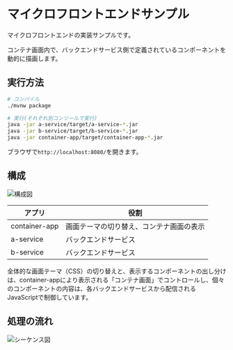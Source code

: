 # マイクロフロントエンドサンプル

マイクロフロントエンドの実装サンプルです。

コンテナ画面内で、バックエンドサービス側で定義されているコンポーネントを動的に描画します。

## 実行方法

```sh
# コンパイル
./mvnw package

# 実行(それぞれ別コンソールで実行)
java -jar a-service/target/a-service-*.jar
java -jar b-service/target/b-service-*.jar
java -jar container-app/target/container-app-*.jar
```

ブラウザで`http://localhost:8080/`を開きます。

## 構成

![構成図](https://www.plantuml.com/plantuml/svg/0/SoWkIImgAStDKIX9BIxXoabDAr4eoLSeoapFA558oInAJIx9pC_ZuW8n4lFISr8L7ZTFUzoyyd7JiiTDsnGIYnMIYlBBYrEBa9Kav-UL96RcfHRf9XOKWDJ01Ho1_6ek1Q10Ra5-NcfUYSBZfisFcu6exN5pr_Cfkr_ENOIY8I0nFPMhbYilloGLuYWhXOByeX9R2mCB0sGh4tM1RYZBJ4u5wKuCXh9HhL9Ar8LpbC3gd65S75OO8bkHX6n54Wuhaj2iI29aXH4N5pG45NHrKVsjOAMWf66egOIi0E5aiAmHgcmIggmnKDOXDIy56Bq0)

| アプリ | 役割 |
|--------|------|
| container-app | 画面テーマの切り替え、コンテナ画面の表示 |
| a-service | バックエンドサービス |
| b-service | バックエンドサービス |

全体的な画面テーマ（CSS）の切り替えと、表示するコンポーネントの出し分けは、container-appにより表示される「コンテナ画面」でコントロールし、個々のコンポーネントの内容は、各バックエンドサービスから配信されるJavaScriptで制御しています。

## 処理の流れ

![シーケンス図](https://www.plantuml.com/plantuml/svg/0/nPFVIW915CRlzoa6xtq12R6xBWg2Ue7PRP2Dt1rcnxfrPqf44oFKWf9GH2p12lk35VWmX_NFMpIhRhGgTHDqiypE-Nrdlkymat0uPZoTEa0WNa5-W7W4sGFHzwvw6bKbqp0fjZW2MGLv2w85uWLX1-dCFd882pEYvujb5cH-L7wVr1e-QTWMnwP5s3PEaX0V-If5CQMH4BnEQPZ5KNNSeMcGAOTtPZzXHWynUi1eSxCe6WyTW69ePXF4ESWx4FSWsYexo9mMufPr2xYNFV6wVN0xtk0Qt4jmMnkxMvkgxUZv6Dp1g5DGMo0AIsq3Pp4q5um7PQ_uf1cCO4uMPhSgXbzGwd6zFMg-QLgIsMcASDImKzIsYCN1xGvB9HNpkpgOdXAkEGOpAOyhxo1o8FAGSVSTa1KGTH1Da9qLms64fvc56B7s29jK6yFAWwAyCyLcbiJpH3-ON-pJlHdNJy6zcCviTgLg_jsKnUawvpUTvLN28BF-IsRzBpFp_mwTK1_rQZy1)

